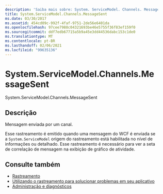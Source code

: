 ```yaml
---
description: 'Saiba mais sobre: System. ServiceModel. Channels. MessageSent'
title: System.ServiceModel.Channels.MessageSent
ms.date: 03/30/2017
ms.assetid: 454cd09c-992f-4faf-9751-2de56e6401da
ms.openlocfilehash: 97cee7988c04321693be46e5755f36f83ef159f0
ms.sourcegitcommit: ddf7edb67715a5b9a45e3dd44536dabc153c1de0
ms.translationtype: MT
ms.contentlocale: pt-BR
ms.lasthandoff: 02/06/2021
ms.locfileid: "99635136"
---
```

# <a name="systemservicemodelchannelsmessagesent"></a>System.ServiceModel.Channels.MessageSent

System.ServiceModel.Channels.MessageSent  
  
## <a name="description"></a>Descrição  

 Mensagem enviada por um canal.  
  
 Esse rastreamento é emitido quando uma mensagem do WCF é enviada se a `System.ServiceModel` origem do rastreamento está habilitada no nível de informações ou detalhado. Esse rastreamento é necessário para ver a seta de correlação de mensagem na exibição de gráfico de atividade.  
  
## <a name="see-also"></a>Consulte também

- [Rastreamento](index.md)
- [Utilizando o rastreamento para solucionar problemas em seu aplicativo](using-tracing-to-troubleshoot-your-application.md)
- [Administração e diagnósticos](../index.md)
